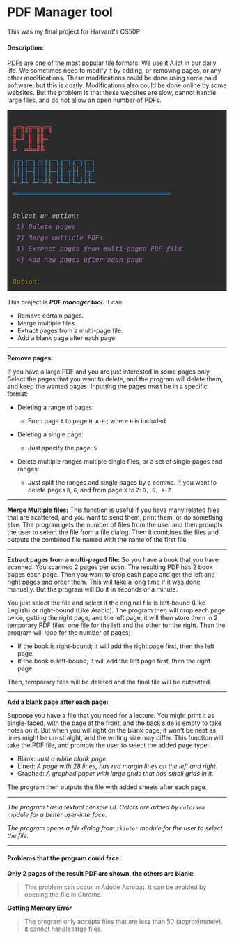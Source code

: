 # PDF Manager tool
This was my final project for Harvard's CS50P
#### Description:

PDFs are one of the most popular file formats. We use it A lot in our daily life. 
We sometimes need to modify it by adding, or removing pages, or any other modifications. 
These modifications could be done using some paid software, but this is costly. 
Modifications also could be done online by some websites. But the problem is that these websites are slow,
cannot handle large files, and do not allow an open number of PDFs.


![](Screenshots/Main-Menu.jpg)

This project is ***PDF manager tool***. It can:

- Remove certain pages.
- Merge multiple files.
- Extract pages from a multi-page file.
- Add a blank page after each page.

---

**Remove pages:**

If you have a large PDF and you are just interested in some pages only.
Select the pages that you want to delete, and the program will delete them, 
and keep the wanted pages. Inputting the pages must be in a specific format:

- Deleting a range of pages:
  - From page `A` to page `H`: `A-H` ; where `H` is included.
  

- Deleting a single page: 
  - Just specify the page; `S` 


- Delete multiple ranges multiple single files, or a set of single pages and ranges:
  - *Just* split the ranges and single pages by a comma. If you want to delete pages `D`, `G`, and from page `X` to `Z`: `D, G, X-Z`

---

**Merge Multiple files:**
This function is useful if you have many related files that are scattered, and you want to send them, print them,
or do something else. The program gets the number of files from the user and then prompts the user to select 
the file from a file dialog. Then it combines the files and outputs the combined file named with the name of the first file.

---

**Extract pages from a multi-paged file:**
So you have a book that you have scanned. You scanned 2 pages per scan. The resulting PDF has 2 book pages each page. 
Then you want to crop each page and get the left and right pages and order them. This will take a long time if it was done manually.
But the program will Do it in seconds or a minute.

You just select the file and select if the original file is left-bound (Like English) or right-bound (Like Arabic).
The program then will crop each page twice, getting the right page, and the left page, it will then store them
in 2 temporary PDF files; one file for the left and the other for the right. Then the program will loop for the number of pages;
- If the book is right-bound; it will add the right page first, then the left page.
- If the book is left-bound; it will add the left page first, then the right page.

Then, temporary files will be deleted and the final file will be outputted.

---
**Add a blank page after each page:**

Suppose you have a file that you need for a lecture. 
You might print it as single-faced, with the page at the front, and the back side is empty to take notes on it. 
But when you will right on the blank page, it won't be neat as lines might be un-straight, and the writing size may differ. 
This function will take the PDF file, and prompts the user to select the added page type:

- Blank: *Just a white blank page.*
- Lined: *A page with 28 lines, has red margin lines on the left and right.*
- Graphed: *A graphed paper with large grids that has small grids in it.*

The program then outputs the file with added sheets after each page.

---
*The program has a textual console UI. Colors are added by `colorama` module for a better user-interface.*

*The program opens a file dialog from `tkinter` module for the user to select the file.*

---
#### Problems that the program could face:

**Only 2 pages of the result PDF are shown, the others are blank:**
> This problem can occur in Adobe Acrobat. It can be avoided by opening the file in Chrome.

**Getting Memory Error**
> The program only accepts files that are less than 50 (approximately). it cannot handle large files.
